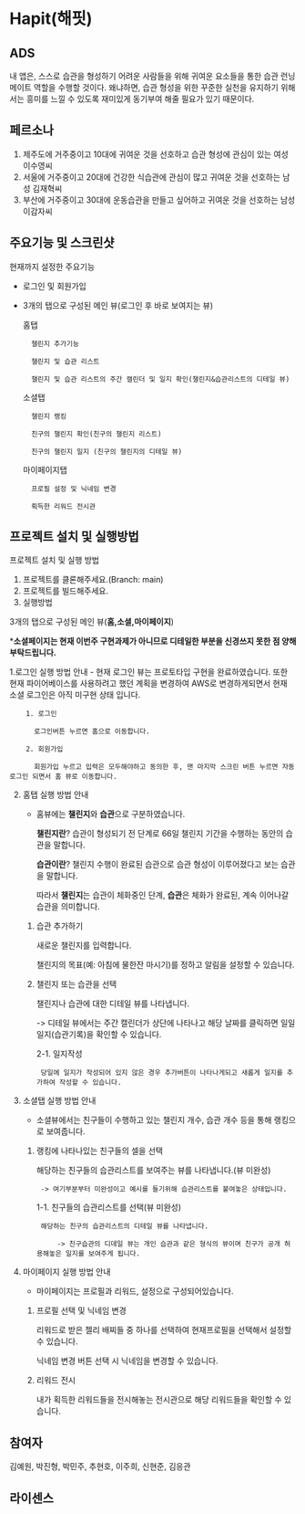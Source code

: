 # Hapit(해핏)

## ADS


내 앱은, 스스로 습관을 형성하기 어려운 사람들을 위해 귀여운 요소들을 통한 습관 런닝 메이트 역할을 수행할 것이다.
왜냐하면, 습관 형성을 위한 꾸준한 실천을 유지하기 위해서는 흥미를 느낄 수 있도록 재미있게 동기부여 해줄 필요가 있기 때문이다.

## 페르소나


1. 제주도에 거주중이고 10대에 귀여운 것을 선호하고 습관 형성에 관심이 있는 여성 이수영씨
2. 서울에 거주중이고 20대에 건강한 식습관에 관심이 많고 귀여운 것을 선호하는 남성 김재혁씨
3. 부산에 거주중이고 30대에 운동습관을 만들고 싶어하고 귀여운 것을 선호하는 남성 이감자씨

## 주요기능 및 스크린샷


현재까지 설정한 주요기능

- 로그인 및 회원가입
- 3개의 탭으로 구성된 메인 뷰(로그인 후 바로 보여지는 뷰)
    
    홈탭
    
        챌린지 추가기능
    
        챌린지 및 습관 리스트 
    
        챌린지 및 습관 리스트의 주간 캘린더 및 일지 확인(챌린지&습관리스트의 디테일 뷰)
    
    소셜탭
    
        챌린지 랭킹
    
        친구의 챌린지 확인(친구의 챌린지 리스트)
    
        친구의 챌린지 일지 (친구의 챌린지의 디테일 뷰)
    
    마이페이지탭
    
        프로필 설정 및 닉네임 변경
        
        획득한 리워드 전시관
    

## 프로젝트 설치 및 실행방법


프로젝트 설치 및 실행 방법

1. 프로젝트를 클론해주세요.(Branch: main)
2. 프로젝트를 빌드해주세요.
3. 실행방법

3개의 탭으로 구성된 메인 뷰(**홈,소셜,마이페이지**)

***소셜페이지는 현재 이번주 구현과제가 아니므로 디테일한 부분을 신경쓰지 못한 점 양해 부탁드립니다.**

1.로그인 실행 방법 안내
    - 현재 로그인 뷰는 프로토타입 구현을 완료하였습니다. 또한 현재 파이어베이스를 사용하려고 했던 계획을 변경하여 AWS로 변경하게되면서 현재 소셜 로그인은 아직 미구현 상태 입니다.

        1. 로그인

          로그인버튼 누르면 홈으로 이동합니다.

        2. 회원가입

          회원가입 누르고 입력은 모두해야하고 동의한 후, 맨 마지막 스크린 버튼 누르면 자동로그인 되면서 홈 뷰로 이동합니다.

2. 홈탭 실행 방법 안내

    - 홈뷰에는 **챌린지**와 **습관**으로 구분하였습니다.

        **챌린지란**? 습관이 형성되기 전 단계로 66일 챌린지 기간을 수행하는 동안의 습관을 말합니다.

        **습관이란**? 챌린지 수행이 완료된 습관으로 습관 형성이 이루어졌다고 보는 습관을 말합니다.

        따라서 **챌린지**는 습관이 체화중인 단계, **습관**은 체화가 완료된, 계속 이어나갈 습관을 의미합니다.

    1. 습관 추가하기

        새로운 챌린지를 입력합니다.

        챌린지의 목표(예: 아침에 물한잔 마시기)를 정하고 알림을 설정할 수 있습니다.

    2. 챌린지 또는 습관을 선택

        챌린지나 습관에 대한 디테일 뷰를 나타냅니다.

        -> 디테일 뷰에서는 주간 캘린더가 상단에 나타나고 해당 날짜를 클릭하면 일일 일지(습관기록)을 확인할 수 있습니다.
        
        2-1. 일지작성

            당일에 일지가 작성되어 있지 않은 경우 추가버튼이 나타나게되고 새롭게 일지를 추가하여 작성할 수 있습니다.

3. 소셜탭 실행 방법 안내

    - 소셜뷰에서는 친구들이 수행하고 있는 챌린지 개수, 습관 개수 등을 통해 랭킹으로 보여줍니다.

    1. 랭킹에 나타나있는 친구들의 셀을 선택

        해당하는 친구들의 습관리스트를 보여주는 뷰를 나타냅니다.(뷰 미완성)

            -> 여기부분부터 미완성이고 예시를 들기위해 습관리스트를 붙여놓은 상태입니다.

        1-1. 친구들의 습관리스트를 선택(뷰 미완성)

            해당하는 친구의 습관리스트의 디테일 뷰를 나타냅니다.

                -> 친구습관의 디데일 뷰는 개인 습관과 같은 형식의 뷰이며 친구가 공개 허용해놓은 일지를 보여주게 됩니다.

4. 마이페이지 실행 방법 안내

    - 마이페이지는 프로필과 리워드, 설정으로 구성되어있습니다.

    1. 프로필 선택 및 닉네임 변경

        리워드로 받은 젤리 배찌들 중 하나를 선택하여 현재프로필을 선택해서 설정할 수 있습니다.

        닉네임 변경 버튼 선택 시 닉네임을 변경할 수 있습니다.

    2. 리워드 전시

        내가 획득한 리워드들을 전시해놓는 전시관으로 해당 리워드들을 확인할 수 있습니다.

## 참여자


김예원, 박진형, 박민주, 추현호, 이주희, 신현준, 김응관

## 라이센스

